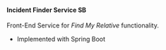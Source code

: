 #### Incident Finder Service SB

Front-End Service for _Find My Relative_ functionality.

* Implemented with Spring Boot
